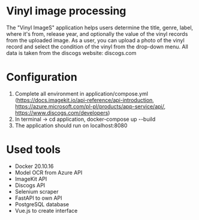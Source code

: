 # Vinyl image processing

The "Vinyl ImageS" application helps users determine the title, genre, label, where it's from, release year, and optionally the value of the vinyl records from the uploaded image. As a user, you can upload a photo of the vinyl record and select the condition of the vinyl from the drop-down menu.
All data is taken from the discogs website: discogs.com

# Configuration
  
  1. Complete all environment in application/compose.yml (https://docs.imagekit.io/api-reference/api-introduction, https://azure.microsoft.com/pl-pl/products/app-service/api/, https://www.discogs.com/developers)
  2. In terminal -> cd application, docker-compose up --build
  3. The application should run on localhost:8080

# Used tools

- Docker 20.10.16
- Model OCR from Azure API
- ImageKit API
- Discogs API 
- Selenium scraper
- FastAPI to own API
- PostgreSQL database
- Vue.js to create interface